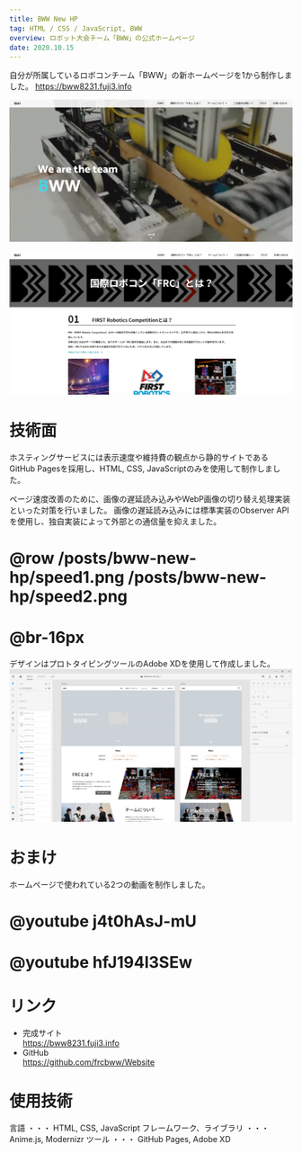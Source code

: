 ```yaml
---
title: BWW New HP
tag: HTML / CSS / JavaScript, BWW
overview: ロボット大会チーム「BWW」の公式ホームページ
date: 2020.10.15
---
```


自分が所属しているロボコンチーム「BWW」の新ホームページを1から制作しました。
https://bww8231.fuji3.info

![](/public/posts/bww-new-hp/home.png)

![](/public/posts/bww-new-hp/frc.png)


# 技術面
ホスティングサービスには表示速度や維持費の観点から静的サイトであるGitHub Pagesを採用し、HTML, CSS, JavaScriptのみを使用して制作しました。

ページ速度改善のために、画像の遅延読み込みやWebP画像の切り替え処理実装といった対策を行いました。 画像の遅延読み込みには標準実装のObserver APIを使用し、独自実装によって外部との通信量を抑えました。
# @row /posts/bww-new-hp/speed1.png /posts/bww-new-hp/speed2.png
# @br-16px

デザインはプロトタイピングツールのAdobe XDを使用して作成しました。
![](/public/posts/bww-new-hp/mockup.png)


# おまけ
ホームページで使われている2つの動画を制作しました。

# @youtube j4t0hAsJ-mU
# @youtube hfJ194l3SEw

# リンク
- 完成サイト  
https://bww8231.fuji3.info
- GitHub  
https://github.com/frcbww/Website


# 使用技術
言語 ・・・ HTML, CSS, JavaScript
フレームワーク、ライブラリ ・・・ Anime.js, Modernizr
ツール ・・・ GitHub Pages, Adobe XD
